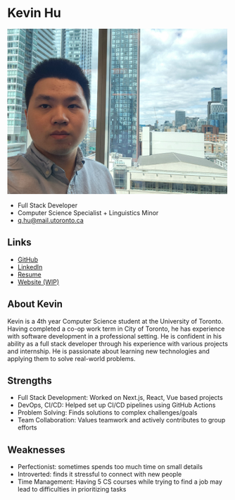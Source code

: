 # Kevin Hu

<img src="./kevin_hu.jpg" width="500">

- Full Stack Developer
- Computer Science Specialist + Linguistics Minor
- q.hu@mail.utoronto.ca

## Links

- [GitHub](https://github.com/VoidDominator)
- [LinkedIn](https://www.linkedin.com/in/qifan-hu/)
- [Resume](https://drive.google.com/file/d/1ilQzGQmnPg5pghKGoEPodjVSIh3SGIRy/view?usp=sharing)
- [Website (WIP)](https://kevinhu.world/)

## About Kevin

Kevin is a 4th year Computer Science student at the University of Toronto. Having completed a co-op work term in City of Toronto, he has experience with software development in a professional setting. He is confident in his ability as a full stack developer through his experience with various projects and internship. He is passionate about learning new technologies and applying them to solve real-world problems.

## Strengths

- Full Stack Development: Worked on Next.js, React, Vue based projects
- DevOps, CI/CD: Helped set up CI/CD pipelines using GitHub Actions
- Problem Solving: Finds solutions to complex challenges/goals
- Team Collaboration: Values teamwork and actively contributes to group efforts

## Weaknesses

- Perfectionist: sometimes spends too much time on small details
- Introverted: finds it stressful to connect with new people
- Time Management: Having 5 CS courses while trying to find a job may lead to difficulties in prioritizing tasks